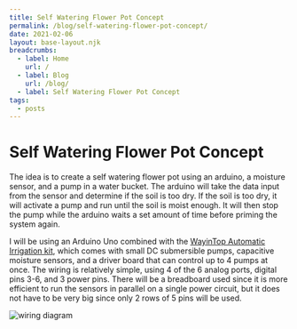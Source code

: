 ```yaml
---
title: Self Watering Flower Pot Concept
permalink: /blog/self-watering-flower-pot-concept/
date: 2021-02-06
layout: base-layout.njk
breadcrumbs:
  - label: Home
    url: /
  - label: Blog
    url: /blog/
  - label: Self Watering Flower Pot Concept
tags:
  - posts
---
```


# Self Watering Flower Pot Concept

<!-- Excerpt Start -->
The idea is to create a self watering flower pot using an arduino, a moisture sensor, and a pump in a water bucket. The arduino will take the data input from the sensor and determine if the soil is too dry. If the soil is too dry, it will activate a pump and run until the soil is moist enough. It will then stop the pump while the arduino waits a set amount of time before priming the system again.
<!-- Excerpt End -->

I will be using an Arduino Uno combined with the [WayinTop Automatic Irrigation kit](https://github.com/WayinTop/Automatic-Plant-Watering-System-Tutorial/blob/master/4%20Channel%20Relay%20Plant%20Watering%20System%20and%20code/Plant%20Watering%20System%20Tutorial-English.pdf), which comes with small DC submersible pumps, capacitive moisture sensors, and a driver board that can control up to 4 pumps at once. The wiring is relatively simple, using 4 of the 6 analog ports, digital pins 3-6, and 3 power pins. There will be a breadboard used since it is more efficient to run the sensors in parallel on a single power circuit, but it does not have to be very big since only 2 rows of 5 pins will be used.


![wiring diagram](/img/self-watering-flower-pot-array-schematic.png)
